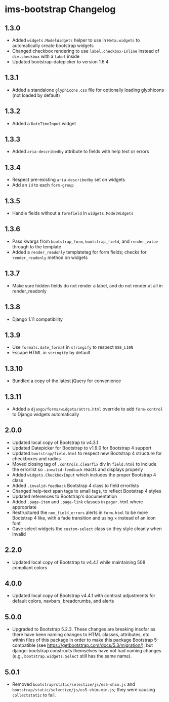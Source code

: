 # ims-bootstrap Changelog

## 1.3.0

* Added `widgets.ModelWidgets` helper to use in `Meta.widgets` to automatically create bootstrap widgets
* Changed checkbox rendering to use `label.checkbox-inline` instead of `div.checkbox` with a `label` inside
* Updated bootstrap-datepicker to version 1.6.4

## 1.3.1

* Added a standalone `glyphicons.css` file for optionally loading glyphicons (not loaded by default)

## 1.3.2

* Added a `DateTimeInput` widget

## 1.3.3

* Added `aria-describedby` attribute to fields with help text or errors

## 1.3.4

* Respect pre-existing `aria-describedby` set on widgets
* Add an `id` to each `form-group`

## 1.3.5

* Handle fields without a `formfield` in `widgets.ModelWidgets`

## 1.3.6

* Pass kwargs from `bootstrap_form`, `bootstrap_field`, and `render_value` through to the template
* Added a `render_readonly` templatetag for form fields; checks for `render_readonly` method on widgets

## 1.3.7

* Make sure hidden fields do not render a label, and do not render at all in render_readonly

## 1.3.8

* Django 1.11 compatibility

## 1.3.9

* Use `formats.date_format` in `stringify` to respect `USE_L10N`
* Escape HTML in `stringify` by default

## 1.3.10

* Bundled a copy of the latest jQuery for convenience

## 1.3.11

* Added a `django/forms/widgets/attrs.html` override to add `form-control` to Django widgets automatically

## 2.0.0

* Updated local copy of Bootstrap to v4.3.1
* Updated Datepicker for Bootstrap to v1.9.0 for Bootstrap 4 support
* Updated `bootstrap/field.html` to respect new Bootstrap 4 structure for checkboxes and radios
* Moved closing tag of `.controls.clearfix` div in `field.html` to include the errorlist so `.invalid-feedback` reacts and displays properly
* Added `widgets.CheckboxInput` which includes the proper Bootstrap 4 class
* Added `.invalid-feedback` Bootstrap 4 class to field errorlists
* Changed help-text span tags to small tags, to reflect Bootstrap 4 styles
* Updated references to Bootstrap's documentation
* Added `.page-item` and `.page-link` classes in `pager.html` where appropriate
* Restructured the `non_field_errors` alerts in `form.html` to be more Bootstrap 4 like, with a fade transition and using &times; instead of an icon font
* Gave select widgets the `custom-select` class so they style cleanly when invalid

## 2.2.0

* Updated local copy of Bootstrap to v4.4.1 while maintaining 508 compliant colors

## 4.0.0

* Updated local copy of Bootstrap v4.4.1 with contrast adjustments for default colors, navbars, breadcrumbs, and alerts

## 5.0.0

* Upgraded to Bootstrap 5.2.3. These changes are breaking insofar as there have been naming changes to HTML classes, attributes, etc. within files of this package
in order to make this package Bootstrap 5-compatible (see https://getbootstrap.com/docs/5.3/migration/), but django-bootstrap constructs themselves have not had naming changes
(e.g., `bootstrap.widgets.Select` still has the same name).

## 5.0.1

* Removed `bootstrap/static/selectize/js/es5-shim.js` and `bootstrap/static/selectize/js/es5-shim.min.js`; they were causing `collectstatic` to fail.
